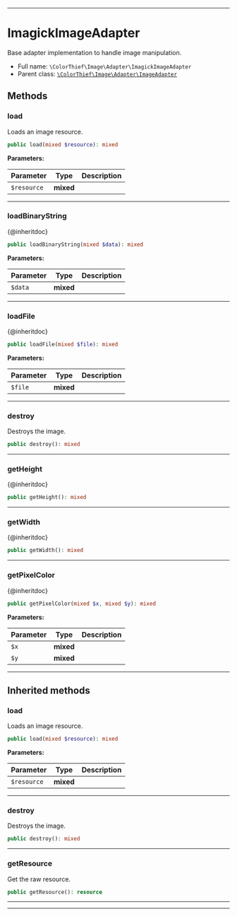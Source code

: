 ***

# ImagickImageAdapter

Base adapter implementation to handle image manipulation.

* Full name: `\ColorThief\Image\Adapter\ImagickImageAdapter`
* Parent class: [`\ColorThief\Image\Adapter\ImageAdapter`](./ImageAdapter.md)

## Methods

### load

Loads an image resource.

```php
public load(mixed $resource): mixed
```

**Parameters:**

| Parameter | Type | Description |
|-----------|------|-------------|
| `$resource` | **mixed** |  |

***

### loadBinaryString

{@inheritdoc}

```php
public loadBinaryString(mixed $data): mixed
```

**Parameters:**

| Parameter | Type | Description |
|-----------|------|-------------|
| `$data` | **mixed** |  |

***

### loadFile

{@inheritdoc}

```php
public loadFile(mixed $file): mixed
```

**Parameters:**

| Parameter | Type | Description |
|-----------|------|-------------|
| `$file` | **mixed** |  |

***

### destroy

Destroys the image.

```php
public destroy(): mixed
```

***

### getHeight

{@inheritdoc}

```php
public getHeight(): mixed
```

***

### getWidth

{@inheritdoc}

```php
public getWidth(): mixed
```

***

### getPixelColor

{@inheritdoc}

```php
public getPixelColor(mixed $x, mixed $y): mixed
```

**Parameters:**

| Parameter | Type | Description |
|-----------|------|-------------|
| `$x` | **mixed** |  |
| `$y` | **mixed** |  |

***

## Inherited methods

### load

Loads an image resource.

```php
public load(mixed $resource): mixed
```

**Parameters:**

| Parameter | Type | Description |
|-----------|------|-------------|
| `$resource` | **mixed** |  |

***

### destroy

Destroys the image.

```php
public destroy(): mixed
```

***

### getResource

Get the raw resource.

```php
public getResource(): resource
```

***


***

